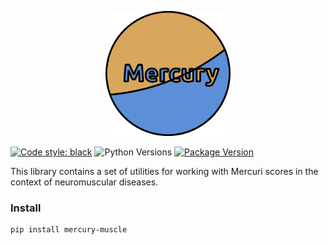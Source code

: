 <p align="center">
  <img height="200" src="https://github.com/MYO-Guide/mercury/blob/b90cf29aca5e5a76e001f8fc0623653a35d3851e/res/img/bitmap.svg">
</p>

[![Code style: black](https://img.shields.io/badge/code%20style-black-000000.svg)](https://github.com/psf/black)
![Python Versions](https://img.shields.io/pypi/pyversions/mercury-muscle)
[![Package Version](https://img.shields.io/pypi/v/mercury-muscle)](https://pypi.org/project/mercury-muscle/)

This library contains a set of utilities for working with Mercuri scores in the context of neuromuscular diseases.

### Install

```
pip install mercury-muscle
```